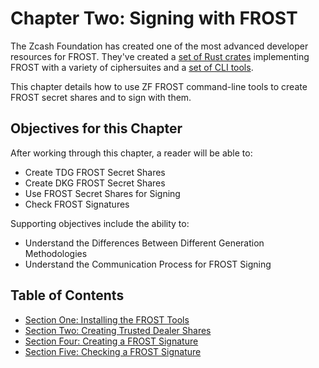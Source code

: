 # Chapter Two: Signing with FROST

The Zcash Foundation has created one of the most advanced developer
resources for FROST. They've created a [set of Rust
crates](https://github.com/ZcashFoundation/frost) implementing FROST
with a variety of ciphersuites and a [set of CLI
tools](https://github.com/ZcashFoundation/frost-tools).

This chapter details how to use ZF FROST command-line tools to create
FROST secret shares and to sign with them.

## Objectives for this Chapter

After working through this chapter, a reader will be able to:

* Create TDG FROST Secret Shares
* Create DKG FROST Secret Shares
* Use FROST Secret Shares for Signing
* Check FROST Signatures

Supporting objectives include the ability to:

* Understand the Differences Between Different Generation Methodologies
* Understand the Communication Process for FROST Signing
   
## Table of Contents

  * [Section One: Installing the FROST Tools](02_1_Installing_FROST_Tools.md)
  * [Section Two: Creating Trusted Dealer Shares](02_2_Creating_FROST_Secret_Shares.md)
  * [Section Four: Creating a FROST Signature](02_3_Creating_FROST_Signature.md)
  * [Section Five: Checking a FROST Signature](02_4_Checking_FROST_Signature.md)
